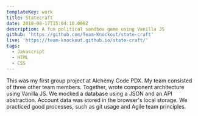 ```yaml
---
templateKey: work
title: Statecraft
date: 2018-08-17T15:04:10.000Z
description: A fun political sandbox game using Vanilla JS
github: 'https://github.com/Team-Knockout/state-craft'
live: 'https://team-knockout.github.io/state-craft/'
tags:
  - Javascript
  - HTML
  - CSS
---
```


This was my first group project at Alchemy Code PDX. My team consisted of three other team members. Together, wrote component architecture using Vanilla JS. We mocked a database using a JSON and an API abstraction. Account data was stored in the browser's local storage. We practiced good processes, such as git usage and Agile team principles.
